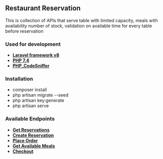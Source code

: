 ## Restaurant Reservation
 
This is collection of APIs that serve table with limited capacity,
meals with availability number of stock, validation on available time for every table before reservation

### Used for development

- **[Laravel framework v8](https://laravel.com/docs/8.x/)**
- **[PHP 7.4](https://www.php.net/)**
- **[PHP_CodeSniffer](https://github.com/squizlabs/PHP_CodeSniffer)**

### Installation

- composer install
- php artisan migrate --seed
- php artisan key:generate
- php artisan serve

### Available Endpoints

- **[Get Reservations](https://minyresturant.herokuapp.com/api/forSale/reservation/reservations)**
- **[Create Reservation](https://minyresturant.herokuapp.com/api/forSale/reservation/create)**
- **[Place Order](https://minyresturant.herokuapp.com/api/forSale/orders/placeOrder)**
- **[Get Available Meals](https://minyresturant.herokuapp.com/api/forSale/meals/availableMeals)**
- **[Checkout](https://minyresturant.herokuapp.com/api/forSale/orders/checkout/:table_id)**
